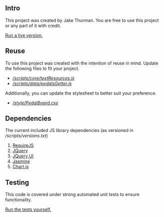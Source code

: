 ## Intro
This project was created by Jake Thurman. You are free to use this project or any part of it with credit.

[Run a live version.](http://jakethurman.github.io/pedalboard/)

## Reuse
To use this project was created with the intention of reuse in mind. Update the following files to fit your project.

- *[/scripts/core/textResources.js](/scripts/core/textResources.js)* 
- *[/scripts/data/pedalsGetter.js](/scripts/data/pedalsGetter.js)*

Additionally, you can update the stylesheet to better suit your preference.

- *[/style/PedalBoard.css](/style/PedalBoard.css)*

## Dependencies
The current included JS library dependencies (as versioned in */scripts/versions.txt*)

1. [RequireJS](http://www.requirejs.org)
2. [JQuery](http://jquery.com/)
3. [JQuery UI](https://jqueryui.com/)
4. [Jasmine](http://jasmine.github.io/)
5. [Chart.js](http://www.chartjs.org)

## Testing
This code is covered under strong automated unit tests to ensure functionality.

[Run the tests yourself.](http://jakethurman.github.io/pedalboard/tests.html)